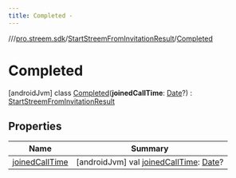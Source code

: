 ```yaml
---
title: Completed -
---
```

//[<root>](../../../../index.md)/[pro.streem.sdk](../../index.md)/[StartStreemFromInvitationResult](../index.md)/[Completed](index.md)



# Completed  
 [androidJvm] class [Completed](index.md)(**joinedCallTime**: [Date](https://developer.android.com/reference/kotlin/java/util/Date.html)?) : [StartStreemFromInvitationResult](../index.md)   


## Properties  
  
|  Name |  Summary | 
|---|---|
| <a name="pro.streem.sdk/StartStreemFromInvitationResult.Completed/joinedCallTime/#/PointingToDeclaration/"></a>[joinedCallTime](joined-call-time.md)| <a name="pro.streem.sdk/StartStreemFromInvitationResult.Completed/joinedCallTime/#/PointingToDeclaration/"></a> [androidJvm] val [joinedCallTime](joined-call-time.md): [Date](https://developer.android.com/reference/kotlin/java/util/Date.html)?   <br>|

